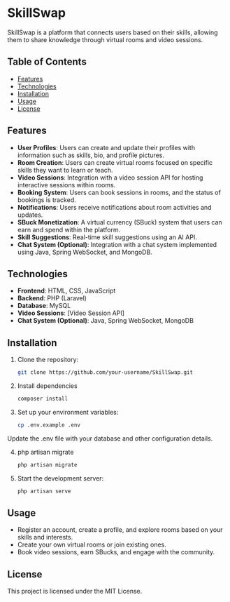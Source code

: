 # SkillSwap

SkillSwap is a platform that connects users based on their skills, allowing them to share knowledge through virtual rooms and video sessions.

## Table of Contents

- [Features](#features)
- [Technologies](#technologies)
- [Installation](#installation)
- [Usage](#usage)
- [License](#license)

## Features

- **User Profiles**: Users can create and update their profiles with information such as skills, bio, and profile pictures.
- **Room Creation**: Users can create virtual rooms focused on specific skills they want to learn or teach.
- **Video Sessions**: Integration with a video session API for hosting interactive sessions within rooms.
- **Booking System**: Users can book sessions in rooms, and the status of bookings is tracked.
- **Notifications**: Users receive notifications about room activities and updates.
- **SBuck Monetization**: A virtual currency (SBuck) system that users can earn and spend within the platform.
- **Skill Suggestions**: Real-time skill suggestions using an AI API.
- **Chat System (Optional)**: Integration with a chat system implemented using Java, Spring WebSocket, and MongoDB.

## Technologies

- **Frontend**: HTML, CSS, JavaScript
- **Backend**: PHP (Laravel)
- **Database**: MySQL
- **Video Sessions**: [Video Session API]
- **Chat System (Optional)**: Java, Spring WebSocket, MongoDB

## Installation

1. Clone the repository:

   ```bash
   git clone https://github.com/your-username/SkillSwap.git
    ```

2. Install dependencies
   ```bash
   composer install
    ```
3. Set up your environment variables:
    ```bash
    cp .env.example .env
    ```
Update the .env file with your database and other configuration details.

4. php artisan migrate
   ```bash
   php artisan migrate
   ```
5. Start the development server:
    ```bash
    php artisan serve
    ```
## Usage
- Register an account, create a profile, and explore rooms based on your skills and interests.
- Create your own virtual rooms or join existing ones.
- Book video sessions, earn SBucks, and engage with the community.


## License
This project is licensed under the MIT License.
